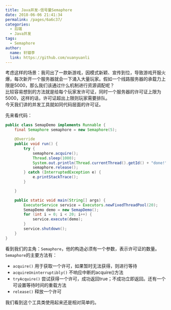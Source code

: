 ```yaml
---
title: Java并发-信号量Semaphore
date: 2018-06-06 21:41:34
permalink: /pages/6a6c37/
categories: 
  - 后端
  - Java并发
tags: 
  - Semaphore
author: 
  name: 轩辕李
  link: https://github.com/xuanyuanli
---
```


考虑这样的场景：我司出了一款新游戏，因模式新颖、宣传到位，导致游戏开服火爆，每次新开一个服务器就会一下涌入大量玩家。假如一个线路服务器的承载力上限是5000，那么我们该通过什么机制进行资源调配呢？  
比较容易想到的方法就是给每个玩家发许可证，同时一个服务器的许可证上限为5000，这样的话，许可证超出上限则玩家需要排队。  
今天我们讲的并发工具就如同代码层面的许可证。  
<!-- more -->

先来看代码：
```java
public class SemapDemo implements Runnable {
	final Semaphore semaphore = new Semaphore(5);

	@Override
	public void run() {
		try {
			semaphore.acquire();
			Thread.sleep(1000);
			System.out.println(Thread.currentThread().getId() + "done!");
			semaphore.release();
		} catch (InterruptedException e) {
			e.printStackTrace();
		}

	}

	public static void main(String[] args) {
		ExecutorService service = Executors.newFixedThreadPool(20);
		SemapDemo demo = new SemapDemo();
		for (int i = 0; i < 20; i++) {
			service.execute(demo);
		}
		service.shutdown();
	}
}
```
看到我们的主角：`Semaphore`，他的构造必须有一个参数，表示许可证的数量。  
`Semaphore`的主要方法有：
- `acquire()`		用于获取一个许可，如果暂时无法获得，则进行等待
- `acquireUninterruptibly()`		不响应中断的acquire()方法
- `tryAcquire()`		尝试获得一个许可，成功返回true；不成功立即返回。还有一个可设置等待时间的重载方法
- `release()`		释放一个许可

我们看到这个工具类使用起来还是相对简单的。  

